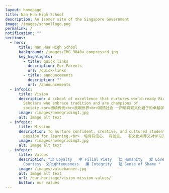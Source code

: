 ```yaml
---
layout: homepage
title: Nan Hua High School
description: An Isomer site of the Singapore Government
image: /images/schoollogo.png
permalink: /
notification: ""
sections:
  - hero:
      title: Nan Hua High School
      background: /images/IMG_9840a_compressed.jpg
      key_highlights:
        - title: quick links
          description: For Parents
          url: /quick-links
        - title: announcements
          description: ""
          url: /announcements
  - infopic:
      title: Vision
      description: A school of excellence that nurtures world-ready Bicultural
        Scholars who embrace tradition and are champions of
        society.<br>根植传统<br>放眼世界<br>回馈社会 一所培育双文化君子的卓越学校。
      image: /images/homegridimg1.jpg
      alt: Image alt text
  - infopic:
      title: Mission
      description: To nurture confident, creative, and cultured students with a
        passion for learning.<br>  培育有信心、 有创意、  有文化素养又对学习充满热忱的学生。
      image: /images/homegridimg2.jpg
      alt: Image alt text
  - infopic:
      title: Values
      description: "忠 Loyalty   孝 Filial Piety   仁 Humanity   爱 Love   礼
        Courtesy  义Righteousness   廉 Integrity   耻 Sense of Shame "
      image: /images/valuebanner.jpg
      alt: Image alt text
      url: /our-heritage/vision-mission-values/
      button: our values
---
```

